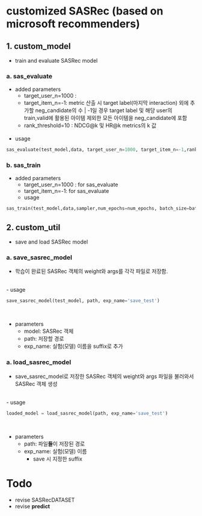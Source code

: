 # customized **SASRec** (based on microsoft recommenders)

## 1. custom_model
- train and evaluate SASRec model
### a. sas_evaluate

- added parameters
  - target_user_n=1000 : 
  - target_item_n=-1: metric 산출 시 target label(마지막 interaction) 외에 추가할 neg_candidate의 수 | -1일 경우 target label 및 해당 user의 train,valid에 활용된 아이템 제외한 모든 아이템을 neg_candidate에 포함
  - rank_threshold=10 : NDCG@k 및 HR@k metrics의 k 값
  </br>
- usage

```python
sas_evaluate(test_model,data, target_user_n=1000, target_item_n=-1,rank_threshold=5)
```
### b. sas_train
- added parameters
  - target_user_n=1000 : for sas_evaluate
  - target_item_n=-1: for sas_evaluate
    </br>
  - usage

```python
sas_train(test_model,data,sampler,num_epochs=num_epochs, batch_size=batch_size, learning_rate=lr, val_epoch=5, target_user_n=10000, target_item_n=-1)
```


## 2. custom_util
- save and load SASRec model
### a. save_sasrec_model
- 학습이 완료된 SASRec 객체의 weight와 args를 각각 파일로 저장함.
</br>
- usage

```python
save_sasrec_model(test_model, path, exp_name='save_test')
```
  </br>

- parameters
  - model: SASRec 객체
  - path: 저장할 경로
  - exp_name: 실험(모델) 이름을 suffix로 추가

### a. load_sasrec_model
- save_sasrec_model로 저장한 SASRec 객체의 weight와 args 파일을 불러와서 SASRec 객체 생성
</br>
- usage

```python
loaded_model = load_sasrec_model(path, exp_name='save_test')
```

  </br>

- parameters
  - path: 파일**들**이 저장된 경로
  - exp_name: 실험(모델) 이름
    - save 시 지정한 suffix


# Todo
- revise SASRecDATASET
- revise **predict**